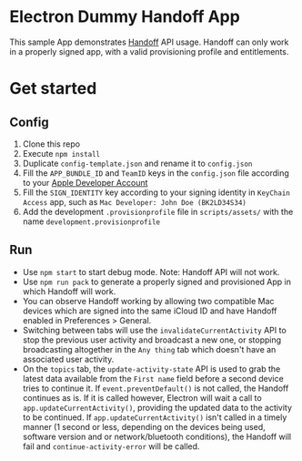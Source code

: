 # Electron Dummy Handoff App

This sample App demonstrates [Handoff](https://support.apple.com/en-us/HT204681) API usage.
Handoff can only work in a properly signed app, with a valid provisioning profile and entitlements.

# Get started

## Config

1. Clone this repo
1. Execute `npm install`
1. Duplicate `config-template.json` and rename it to `config.json`
1. Fill the `APP_BUNDLE_ID` and `TeamID` keys in the `config.json` file according to your [Apple Developer Account](https://developer.apple.com/)
1. Fill the `SIGN_IDENTITY` key according to your signing identity in `KeyChain Access` app, such as `Mac Developer: John Doe (BK2LD34S34)`
1. Add the development `.provisionprofile` file in `scripts/assets/` with the name `development.provisionprofile`

## Run

* Use `npm start` to start debug mode. Note: Handoff API will not work.
* Use `npm run pack` to generate a properly signed and provisioned App in which Handoff will work.
* You can observe Handoff working by allowing two compatible Mac devices which are signed into the same iCloud ID and have Handoff enabled in Preferences > General.
* Switching between tabs will use the `invalidateCurrentActivity` API to stop the previous user activity and broadcast a new one, or stopping broadcasting altogether in the `Any thing` tab which doesn't have an associated user activity.
* On the `topics` tab, the `update-activity-state` API is used to grab the latest data available from the `First name` field before a second device tries to continue it. If `event.preventDefault()` is not called, the Handoff continues as is. If it is called however, Electron will wait a call to `app.updateCurrentActivity()`, providing the updated data to the activity to be continued. If `app.updateCurrentActivity()` isn't called in a timely manner (1 second or less, depending on the devices being used, software version and or network/bluetooth conditions), the Handoff will fail and `continue-activity-error` will be called.

